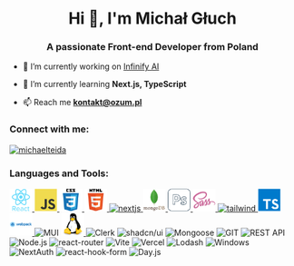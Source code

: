 <h1 align="center">Hi 👋, I'm Michał Głuch</h1>
<h3 align="center">A passionate Front-end Developer from Poland</h3>

- 🔭 I’m currently working on [Infinify AI](https://github.com/MichaelTeida/Infinify)

- 🌱 I’m currently learning **Next.js, TypeScript**

- 📫 Reach me **kontakt@ozum.pl**

<h3 align="left">Connect with me:</h3>
<p align="left">
<a href="https://linkedin.com/in/michaelteida" target="blank"><img align="center" src="https://raw.githubusercontent.com/rahuldkjain/github-profile-readme-generator/master/src/images/icons/Social/linked-in-alt.svg" alt="michaelteida" height="30" width="40" /></a>
</p>

<h3 align="left">Languages and Tools:</h3>
<p align="left"> <a href="https://reactjs.org/" target="_blank" rel="noreferrer"> <img src="https://raw.githubusercontent.com/devicons/devicon/master/icons/react/react-original-wordmark.svg" alt="react" width="40" height="40"/> </a> <a href="https://developer.mozilla.org/en-US/docs/Web/JavaScript" target="_blank" rel="noreferrer"> <img src="https://raw.githubusercontent.com/devicons/devicon/master/icons/javascript/javascript-original.svg" alt="javascript" width="40" height="40"/> </a> <a href="https://www.w3schools.com/css/" target="_blank" rel="noreferrer"> <img src="https://raw.githubusercontent.com/devicons/devicon/master/icons/css3/css3-original-wordmark.svg" alt="css3" width="40" height="40"/> </a> <a href="https://www.w3.org/html/" target="_blank" rel="noreferrer"> <img src="https://raw.githubusercontent.com/devicons/devicon/master/icons/html5/html5-original-wordmark.svg" alt="html5" width="40" height="40"/> </a> <a href="https://nextjs.org/" target="_blank" rel="noreferrer"> <img src="https://cdn.worldvectorlogo.com/logos/nextjs-2.svg" alt="nextjs" width="40" height="40"/> </a>  <a href="https://www.mongodb.com/" target="_blank" rel="noreferrer"> <img src="https://raw.githubusercontent.com/devicons/devicon/master/icons/mongodb/mongodb-original-wordmark.svg" alt="mongodb" width="40" height="40"/> </a>  <a href="https://www.photoshop.com/en" target="_blank" rel="noreferrer"> <img src="https://raw.githubusercontent.com/devicons/devicon/master/icons/photoshop/photoshop-line.svg" alt="photoshop" width="40" height="40"/> </a>  <a href="https://sass-lang.com" target="_blank" rel="noreferrer"> <img src="https://raw.githubusercontent.com/devicons/devicon/master/icons/sass/sass-original.svg" alt="sass" width="40" height="40"/> </a>  <a href="https://tailwindcss.com/" target="_blank" rel="noreferrer"> <img src="https://www.vectorlogo.zone/logos/tailwindcss/tailwindcss-icon.svg" alt="tailwind" width="40" height="40"/> </a> <a href="https://www.typescriptlang.org/" target="_blank" rel="noreferrer"> <img src="https://raw.githubusercontent.com/devicons/devicon/master/icons/typescript/typescript-original.svg" alt="typescript" width="40" height="40"/> </a> <a href="https://webpack.js.org" target="_blank" rel="noreferrer"> <img src="https://raw.githubusercontent.com/devicons/devicon/d00d0969292a6569d45b06d3f350f463a0107b0d/icons/webpack/webpack-original-wordmark.svg" alt="webpack" width="40" height="40"/> </a>
<img src="https://mui.com/favicon.ico" alt="MUI" width="40" height="40"/>
<a href="https://www.linux.org/" target="_blank" rel="noreferrer"> <img src="https://raw.githubusercontent.com/devicons/devicon/master/icons/linux/linux-original.svg" alt="linux" width="40" height="40"/> </a>
  <img src="https://clerk.com/v2/favicon.ico" alt="Clerk" width="40" height="40"/>
  <img src="https://ui.shadcn.com/favicon.ico" alt="shadcn/ui" width="40" height="40"/>
  <img src="https://mongoosejs.com/docs/images/mongoose5_62x30_transparent.png" alt="Mongoose" width="40" height="40"/>
  <img src="https://www.vectorlogo.zone/logos/git-scm/git-scm-icon.svg" alt="GIT" width="40" height="40"/>
  <img src="https://cdn-icons-png.flaticon.com/512/1493/1493169.png" alt="REST API" width="40" height="40"/>
  <img src="https://www.vectorlogo.zone/logos/nodejs/nodejs-icon.svg" alt="Node.js" width="40" height="40"/>
  <img src="https://reactrouter.com/favicon.ico" alt="react-router" width="40" height="40"/>
  <img src="https://vitejs.dev/logo.svg" alt="Vite" width="40" height="40"/>
  <img src="https://vercel.com/favicon.ico" alt="Vercel" width="40" height="40"/>
  <img src="https://upload.wikimedia.org/wikipedia/commons/thumb/6/6f/Lodash.svg/150px-Lodash.svg.png" alt="Lodash" width="40" height="40"/>
  <img src="https://c.s-microsoft.com/favicon.ico" alt="Windows" width="40" height="40"/>
  <img src="https://next-auth.js.org/img/favicon.ico" alt="NextAuth" width="40" height="40"/>
  <img src="https://react-hook-form.com/images/logo/react-hook-form-logo-only.png" alt="react-hook-form" width="40" height="40"/>
  <img src="https://day.js.org/img/favicon.ico" alt="Day.js" width="40" height="40"/>
</p>

<!--
**MichaelTeida/michaelteida** is a ✨ _special_ ✨ repository because its `README.md` (this file) appears on your GitHub profile.

Here are some ideas to get you started:

- 🔭 I’m currently working on ...
- 🌱 I’m currently learning ...
- 👯 I’m looking to collaborate on ...
- 🤔 I’m looking for help with ...
- 💬 Ask me about ...
- 📫 How to reach me: ...
- 😄 Pronouns: ...
- ⚡ Fun fact: ...
-->

